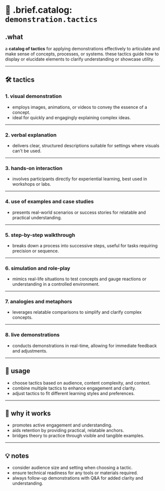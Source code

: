 # 🧩 .brief.catalog: `demonstration.tactics`

## .what
a **catalog of tactics** for applying demonstrations effectively to articulate and make sense of concepts, processes, or systems. these tactics guide how to display or elucidate elements to clarify understanding or showcase utility.

---

## 🛠 tactics

### 1. **visual demonstration**
- employs images, animations, or videos to convey the essence of a concept.
- ideal for quickly and engagingly explaining complex ideas.

---

### 2. **verbal explanation**
- delivers clear, structured descriptions suitable for settings where visuals can't be used.

---

### 3. **hands-on interaction**
- involves participants directly for experiential learning, best used in workshops or labs.

---

### 4. **use of examples and case studies**
- presents real-world scenarios or success stories for relatable and practical understanding.

---

### 5. **step-by-step walkthrough**
- breaks down a process into successive steps, useful for tasks requiring precision or sequence.

---

### 6. **simulation and role-play**
- mimics real-life situations to test concepts and gauge reactions or understanding in a controlled environment.

---

### 7. **analogies and metaphors**
- leverages relatable comparisons to simplify and clarify complex concepts.

---

### 8. **live demonstrations**
- conducts demonstrations in real-time, allowing for immediate feedback and adjustments.

---

## 🔄 usage
- choose tactics based on audience, content complexity, and context.
- combine multiple tactics to enhance engagement and clarity.
- adjust tactics to fit different learning styles and preferences.

---

## 🎯 why it works
- promotes active engagement and understanding.
- aids retention by providing practical, relatable anchors.
- bridges theory to practice through visible and tangible examples.

---

## 💡 notes
- consider audience size and setting when choosing a tactic.
- ensure technical readiness for any tools or materials required.
- always follow-up demonstrations with Q&A for added clarity and understanding.
